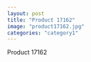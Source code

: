 ```yaml
---
layout: post
title: "Product 17162"
image: "product17162.jpg"
categories: "category1"
---
```

Product 17162
